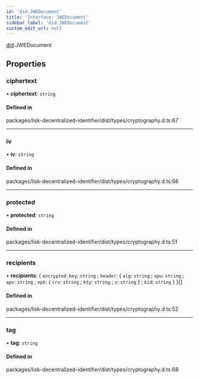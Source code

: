 ```yaml
---
id: 'did.JWEDocument'
title: 'Interface: JWEDocument'
sidebar_label: 'did.JWEDocument'
custom_edit_url: null
---
```


[did](../namespaces/did.md).JWEDocument

## Properties

### ciphertext

• **ciphertext**: `string`

#### Defined in

packages/lisk-decentralized-identifier/dist/types/cryptography.d.ts:67

---

### iv

• **iv**: `string`

#### Defined in

packages/lisk-decentralized-identifier/dist/types/cryptography.d.ts:66

---

### protected

• **protected**: `string`

#### Defined in

packages/lisk-decentralized-identifier/dist/types/cryptography.d.ts:51

---

### recipients

• **recipients**: { `encrypted_key`: `string` ; `header`: { `alg`: `string` ; `apu`: `string` ; `apv`: `string` ; `epk`: { `crv`: `string` ; `kty`: `string` ; `x`: `string` } ; `kid`: `string` } }[]

#### Defined in

packages/lisk-decentralized-identifier/dist/types/cryptography.d.ts:52

---

### tag

• **tag**: `string`

#### Defined in

packages/lisk-decentralized-identifier/dist/types/cryptography.d.ts:68
